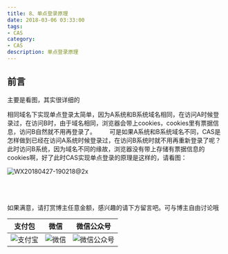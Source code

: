 ```yaml
---
title: 8、单点登录原理
date: 2018-03-06 03:33:00
tags: 
- CAS
category: 
- CAS
description: 单点登录原理
---
```

<!-- image url 
https://raw.githubusercontent.com/HealerJean123/HealerJean123.github.io/master/blogImages
　　首行缩进
<font color="red">  </font>
-->

## 前言

主要是看图，其实很详细的

相同域名下实现单点登录太简单，因为A系统和B系统域名相同，在访问A时候登录过，在访问B时，由于域名相同，浏览器会带上cookies，cookies里有票据信息，访问B自然就不用再登录了。
       可是如果A系统和B系统域名不同，CAS是怎样做到已经在访问A系统时候登录过，在访问B系统时就不用再重新登录了呢？此时访问B系统，因为域名不同的缘故，浏览器没有带上存储有票据信息的cookies啊，好了此时CAS实现单点登录的原理是这样的，请看图：


![WX20180427-190218@2x](https://raw.githubusercontent.com/HealerJean123/HealerJean123.github.io/master/blogImages/WX20180427-190218@2x.png)



<br/><br/><br/>
如果满意，请打赏博主任意金额，感兴趣的请下方留言吧。可与博主自由讨论哦

|支付包 | 微信|微信公众号|
|:-------:|:-------:|:------:|
|![支付宝](https://raw.githubusercontent.com/HealerJean123/HealerJean123.github.io/master/assets/img/tctip/alpay.jpg) | ![微信](https://raw.githubusercontent.com/HealerJean123/HealerJean123.github.io/master/assets/img/tctip/weixin.jpg)|![微信公众号](https://raw.githubusercontent.com/HealerJean123/HealerJean123.github.io/master/assets/img/my/qrcode_for_gh_a23c07a2da9e_258.jpg)|




<!-- Gitalk 评论 start  -->

<link rel="stylesheet" href="https://unpkg.com/gitalk/dist/gitalk.css">
<script src="https://unpkg.com/gitalk@latest/dist/gitalk.min.js"></script> 
<div id="gitalk-container"></div>    
 <script type="text/javascript">
    var gitalk = new Gitalk({
		clientID: `1d164cd85549874d0e3a`,
		clientSecret: `527c3d223d1e6608953e835b547061037d140355`,
		repo: `HealerJean123.github.io`,
		owner: 'HealerJean123',
		admin: ['HealerJean123'],
		id: 'vQlDkmxLTKx9rHUY',
    });
    gitalk.render('gitalk-container');
</script> 

<!-- Gitalk end -->

